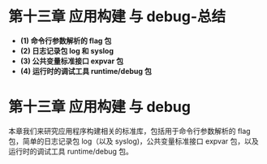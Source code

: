 # 第十三章 应用构建 与 debug-总结

- **(1) 命令行参数解析的 flag 包**
- **(2) 日志记录包 log 和 syslog**
- **(3) 公共变量标准接口 expvar 包**
- **(4) 运行时的调试工具 runtime/debug 包**

# 第十三章 应用构建 与 debug

本章我们来研究应用程序构建相关的标准库，包括用于命令行参数解析的 flag 包，简单的日志记录包 log（以及 syslog)，公共变量标准接口 expvar 包，以及运行时的调试工具 runtime/debug 包。
